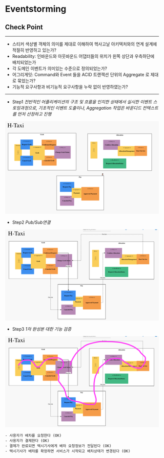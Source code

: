 # Eventstorming

## Check Point
---
+ 스티커 색상별 객체의 의미를 제대로 이해하여 헥사고날 아키텍처와의 연계 설계에 적절히 반영하고 있는가?
+ Readability: 인바운드와 아웃바운드 어댑터들의 위치가 왼쪽 상단과 우측하단에 배치되었는가
+ 각 도메인 이벤트가 의미있는 수준으로 정의되었는가?
+ 어그리게잇: Command와 Event 들을 ACID 트랜잭션 단위의 Aggregate 로 제대로 묶었는가?
+ 기능적 요구사항과 비기능적 요구사항을 누락 없이 반영하였는가?
---


+ Step1
*전반적인 어플리케이션의 구조 및 흐름을 인지한 상태에서 실시한 이벤트 스토밍과정으로, 기초적인 이벤트 도출이나, Aggregation 작업은 바운디드 컨텍스트를 먼저 선정하고 진행*
<img src = '/images/Screen Shot 2022-03-28 at 14.42.26.png'>

+ Step2
*Pub/Sub연결*
<img src = '/images/Screen Shot 2022-03-28 at 15.18.42.png'>

+ Step3
*1차 완성본 대한 기능 검증*
<img src = '/images/Screen Shot 2022-03-28 at 15.30.42.png'>

```
- 사용자가 배차를 요청한다 (OK)
- 사용자가 결제한다 (OK)
- 결제가 완료되면 택시기사에게 배차 요청정보가 전달된다 (OK)
- 택시기사가 배차를 확정하면 서비스가 시작되고 배차상태가 변경된다 (OK)
```

